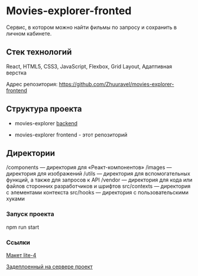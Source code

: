 # Movies-explorer-fronted

Сервис, в котором можно найти фильмы по запросу и сохранить в личном кабинете.

## Стек технологий

React, HTML5, CSS3, JavaScript, Flexbox, Grid Layout, Адаптивная верстка

Адрес репозитория: https://github.com/Zhuuravel/movies-explorer-frontend

## Структура проекта

- movies-explorer [backend](https://github.com/Zhuuravel/movies-explorer-api)

- movies-explorer frontend - этот репозиторий

## Директории

/components — директория для «Реакт-компонентов»
/images — директория для изображений 
/utils — директория для вспомогательных функций, а также для запросов к API 
/vendor — директория для кода или файлов сторонних разработчиков и шрифтов
src/contexts — директория с элементами контекста
src/hooks — директория с пользовательскими хуками

### Запуск проекта

npm run start

### Ссылки

[Макет lite-4](https://www.figma.com/file/6FMWkB94wE7KTkcCgUXtnC/%D0%94%D0%B8%D0%BF%D0%BB%D0%BE%D0%BC%D0%BD%D1%8B%D0%B9-%D0%BF%D1%80%D0%BE%D0%B5%D0%BA%D1%82?type=design&node-id=1%3A3198&mode=design&t=N1Y2Dr6vMkwDsu2p-1)

[Задеплоенный на сервере проект](https://movies.zhuuravel.nomoredomainsmonster.ru)

